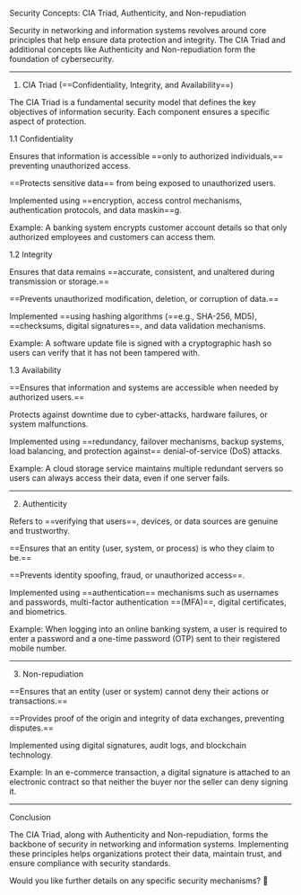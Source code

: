 Security Concepts: CIA Triad, Authenticity, and Non-repudiation

Security in networking and information systems revolves around core principles that help ensure data protection and integrity. The CIA Triad and additional concepts like Authenticity and Non-repudiation form the foundation of cybersecurity.


---

1. CIA Triad (==Confidentiality, Integrity, and Availability==)

The CIA Triad is a fundamental security model that defines the key objectives of information security. Each component ensures a specific aspect of protection.

1.1 Confidentiality

Ensures that information is accessible ==only to authorized individuals,== preventing unauthorized access.

==Protects sensitive data== from being exposed to unauthorized users.

Implemented using ==encryption, access control mechanisms, authentication protocols, and data maskin==g.

Example: A banking system encrypts customer account details so that only authorized employees and customers can access them.


1.2 Integrity

Ensures that data remains ==accurate, consistent, and unaltered during transmission or storage.==

==Prevents unauthorized modification, deletion, or corruption of data.==

Implemented ==using hashing algorithms (==e.g., SHA-256, MD5), ==checksums, digital signatures==, and data validation mechanisms.

Example: A software update file is signed with a cryptographic hash so users can verify that it has not been tampered with.


1.3 Availability

==Ensures that information and systems are accessible when needed by authorized users.==

Protects against downtime due to cyber-attacks, hardware failures, or system malfunctions.

Implemented using ==redundancy, failover mechanisms, backup systems, load balancing, and protection against== denial-of-service (DoS) attacks.

Example: A cloud storage service maintains multiple redundant servers so users can always access their data, even if one server fails.



---

2. Authenticity

Refers to ==verifying that users==, devices, or data sources are genuine and trustworthy.

==Ensures that an entity (user, system, or process) is who they claim to be.==

==Prevents identity spoofing, fraud, or unauthorized access==.

Implemented using ==authentication== mechanisms such as usernames and passwords, multi-factor authentication ==(MFA)==, digital certificates, and biometrics.

Example: When logging into an online banking system, a user is required to enter a password and a one-time password (OTP) sent to their registered mobile number.



---

3. Non-repudiation

==Ensures that an entity (user or system) cannot deny their actions or transactions.==

==Provides proof of the origin and integrity of data exchanges, preventing disputes.==

Implemented using digital signatures, audit logs, and blockchain technology.

Example: In an e-commerce transaction, a digital signature is attached to an electronic contract so that neither the buyer nor the seller can deny signing it.



---

Conclusion

The CIA Triad, along with Authenticity and Non-repudiation, forms the backbone of security in networking and information systems. Implementing these principles helps organizations protect their data, maintain trust, and ensure compliance with security standards.

Would you like further details on any specific security mechanisms? 🚀

